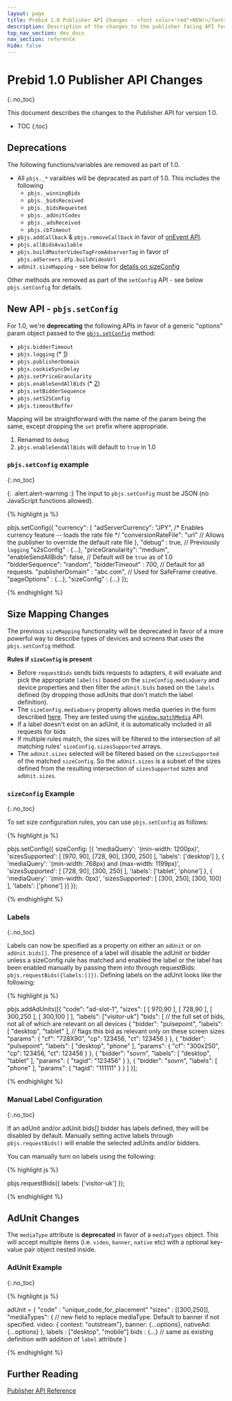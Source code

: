```yaml
---
layout: page
title: Prebid 1.0 Publisher API Changes - <font color="red">NEW!</font>
description: Description of the changes to the publisher facing API for Prebid 1.0
top_nav_section: dev_docs
nav_section: reference
hide: false
---
```


<div class="bs-docs-section" markdown="1">

# Prebid 1.0 Publisher API Changes
{:.no_toc}

This document describes the changes to the Publisher API for version 1.0.

* TOC
{:toc}

## Deprecations 
The following functions/variables are removed as part of 1.0.

- All `pbjs._*` varaibles will be depracated as part of 1.0. This includes the following
  - `pbjs._winningBids`
  - `pbjs._bidsReceived`
  - `pbjs._bidsRequested`
  - `pbjs._adUnitCodes`
  - `pbjs._adsReceived`
  - `pbjs.cbTimeout`
- `pbjs.addCallback` & `pbjs.removeCallback` in favor of [onEvent API](http://prebid.org/dev-docs/publisher-api-reference.html#module_pbjs.onEvent). 
- `pbjs.allBidsAvailable`
- `pbjs.buildMasterVideoTagFromAdserverTag` in favor of `pbjs.adServers.dfp.buildVideoUrl`
- `adUnit.sizeMapping` - see below for [details on sizeConfig]({{site.baseurl}}/dev-docs/prebid-1.0-API.html#size-mapping-changes) 

Other methods are removed as part of the `setConfig` API -  see below `pbjs.setConfig` for details. 

## New API - `pbjs.setConfig`

For 1.0, we're **deprecating** the following APIs in favor of a generic "options" param object passed to the [`pbjs.setConfig`]({{site.baseurl}}/dev-docs/publisher-api-reference.html#module_pbjs.setConfig) method:

- `pbjs.bidderTimeout`
- `pbjs.logging` (* [1](#options-footnotes))
- `pbjs.publisherDomain`
- `pbjs.cookieSyncDelay`
- `pbjs.setPriceGranularity`
- `pbjs.enableSendAllBids` (* [2](#options-footnotes))
- `pbjs.setBidderSequence`
- `pbjs.setS2SConfig`
- `pbjs.timeoutBuffer`

Mapping will be straightforward with the name of the param being the same, except dropping the `set` prefix where appropriate.

<a name="options-footnotes" />

1. Renamed to `debug`
2. `pbjs.enableSendAllBids` will default to `true` in 1.0

### `pbjs.setConfig` example
{:.no_toc}

{: .alert.alert-warning :}
The input to `pbjs.setConfig` must be JSON (no JavaScript functions allowed).

{% highlight js %}

pbjs.setConfig({
    "currency": {
        "adServerCurrency": "JPY", /* Enables currency feature -- loads the rate file */
        "conversionRateFile": "url" // Allows the publisher to override the default rate file
    },
    "debug" : true, // Previously `logging`
    "s2sConfig" : {...},
    "priceGranularity": "medium",
    "enableSendAllBids": false, // Default will be `true` as of 1.0
    "bidderSequence": "random",
    "bidderTimeout" : 700,      // Default for all requests. 
    "publisherDomain" : "abc.com", // Used for SafeFrame creative. 
    "pageOptions" : {...},
    "sizeConfig" : {...}
});

{% endhighlight %}

## Size Mapping Changes 

The previous `sizeMapping` functionality will be deprecated in favor of a more powerful way to describe types of devices and screens that uses the `pbjs.setConfig` method.

**Rules if `sizeConfig` is present**

- Before `requestBids` sends bids requests to adapters, it will evaluate and pick the appropriate `label(s)` based on the `sizeConfig.mediaQuery` and device properties and then filter the `adUnit.bids` based on the `labels` defined (by dropping those adUnits that don't match the label definition).
 - The `sizeConfig.mediaQuery` property allows media queries in the form described [here](https://developer.mozilla.org/en-US/docs/Web/CSS/Media_Queries/Using_media_queries).  They are tested using the [`window.matchMedia`](https://developer.mozilla.org/en-US/docs/Web/API/Window/matchMedia) API.
- If a label doesn't exist on an adUnit, it is automatically included in all requests for bids
- If multiple rules match, the sizes will be filtered to the intersection of all matching rules' `sizeConfig.sizesSupported` arrays.  
- The `adUnit.sizes` selected will be filtered based on the `sizesSupported` of the matched `sizeConfig`. So the `adUnit.sizes` is a subset of the sizes defined from the resulting intersection of `sizesSupported` sizes and `adUnit.sizes`. 

### `sizeConfig` Example
{:.no_toc}

To set size configuration rules, you can use `pbjs.setConfig` as follows:

{% highlight js %}

pbjs.setConfig({
  sizeConfig: [{
    'mediaQuery': '(min-width: 1200px)',
    'sizesSupported': [
      [970, 90],
      [728, 90],
      [300, 250]
    ],
    'labels': ['desktop']
  }, {
    'mediaQuery': '(min-width: 768px) and (max-width: 1199px)',
    'sizesSupported': [
      [728, 90],
      [300, 250]
    ],
    'labels': ['tablet', 'phone']
  }, {
    'mediaQuery': '(min-width: 0px)',
    'sizesSupported': [
      [300, 250],
      [300, 100]
    ],
    'labels': ['phone']
  }]
});

{% endhighlight %}

### Labels
{:.no_toc}

Labels can now be specified as a property on either an `adUnit` or on `adUnit.bids[]`.  The presence of a label will disable the adUnit or bidder unless a sizeConfig rule has matched and enabled the label or the label has been enabled manually by passing them into through requestBids: `pbjs.requestBids({labels:[]})`.  Defining labels on the adUnit looks like the following:

{% highlight js %}

pbjs.addAdUnits([{
  "code": "ad-slot-1",
  "sizes": [ [ 970,90 ], [ 728,90 ], [ 300,250 ], [ 300,100 ] ],
  "labels": ["visitor-uk"] 
  "bids": [  // the full set of bids, not all of which are relevant on all devices
    {
      "bidder": "pulsepoint",
      "labels": [ "desktop", "tablet" ], // flags this bid as relevant only on these screen sizes
      "params": {
        "cf": "728X90",
        "cp": 123456,
        "ct": 123456
      }
    },
    {
      "bidder": "pulsepoint",
      "labels": [ "desktop", "phone" ],
      "params": {
        "cf": "300x250",
        "cp": 123456,
        "ct": 123456
      }
    },
    {
      "bidder": "sovrn",
      "labels": [ "desktop", "tablet" ],
      "params": {
        "tagid": "123456"
      }
    },
    {
      "bidder": "sovrn",
      "labels": [ "phone" ],
      "params": {
        "tagid": "111111"
      }
    }
  ]
}];

{% endhighlight %}

### Manual Label Configuration
{:.no_toc}

If an adUnit and/or adUnit.bids[] bidder has labels defined, they will be disabled by default.  Manually setting active labels through `pbjs.requestBids()` will enable the selected adUnits and/or bidders.

You can manually turn on labels using the following:

{% highlight js %}

pbjs.requestBids({
  labels: ['visitor-uk']
});

{% endhighlight %}

## AdUnit Changes

The `mediaType` attribute is **deprecated** in favor of a `mediaTypes` object. This will accept multiple items (i.e. `video`, `banner`, `native` etc) with a optional key-value pair object nested inside.

### AdUnit Example
{:.no_toc}

{% highlight js %}

adUnit =
{
  "code" : "unique_code_for_placement"
  "sizes" : [[300,250]],
   "mediaTypes": {          // new field to replace mediaType. Default to banner if not specified. 
    video: { context: "outstream"},
    banner: {...options},
    nativeAd: {...options}
   },
  labels : ["desktop", "mobile"]
  bids : {...}  // same as existing definition with addition of `label` attribute
}

{% endhighlight %}

## Further Reading

[Publisher API Reference]({{site.baseurl}}/dev-docs/publisher-api-reference.html)
